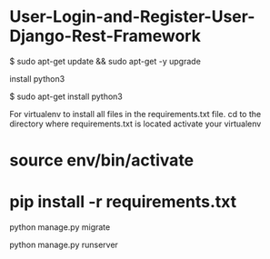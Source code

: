 # User-Login-and-Register-User-Django-Rest-Framework

$ sudo apt-get update && sudo apt-get -y upgrade

install python3

$ sudo apt-get install python3


For virtualenv to install all files in the requirements.txt file.
cd to the directory where requirements.txt is located
activate your virtualenv

# source env/bin/activate

# pip install -r requirements.txt 

python manage.py migrate

python manage.py runserver
